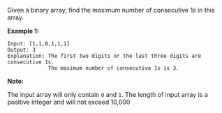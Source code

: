 Given a binary array, find the maximum number of consecutive 1s in this array.

**Example 1:**

```
Input: [1,1,0,1,1,1]
Output: 3
Explanation: The first two digits or the last three digits are consecutive 1s.
             The maximum number of consecutive 1s is 3.
```

**Note:**

The input array will only contain `0` and `1`.
The length of input array is a positive integer and will not exceed 10,000
